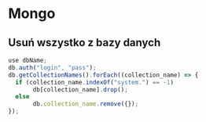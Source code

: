# Mongo

## Usuń wszystko z bazy danych
```js
use dbName;
db.auth("login", "pass");
db.getCollectionNames().forEach((collection_name) => { 
  if (collection_name.indexOf("system.") == -1) 
       db[collection_name].drop();
  else  
       db.collection_name.remove({}); 
});
```
